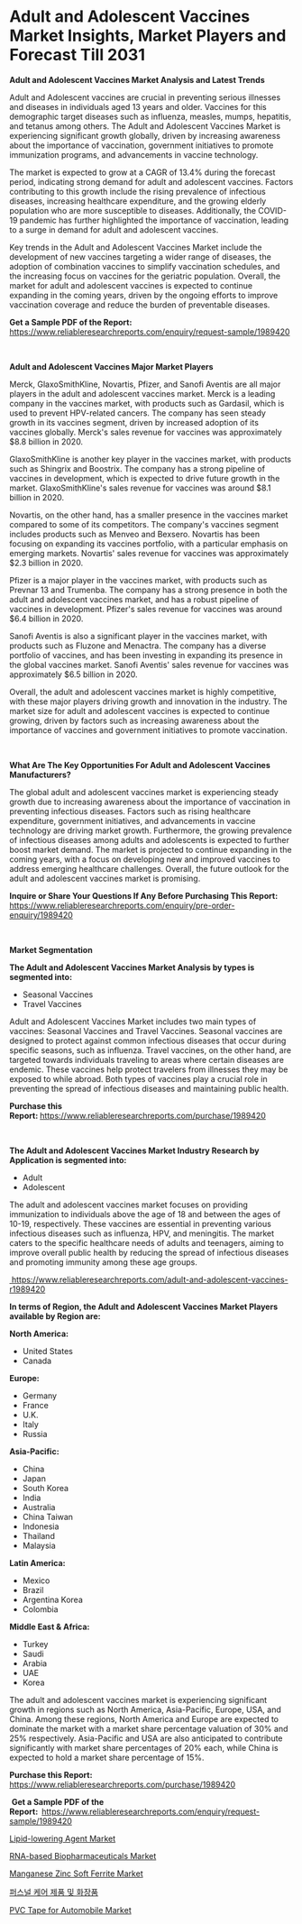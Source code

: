 <p><h1>Adult and Adolescent Vaccines Market Insights, Market Players and Forecast Till 2031</h1></p><p><strong>Adult and Adolescent Vaccines Market Analysis and Latest Trends</strong></p>
<p><p>Adult and Adolescent vaccines are crucial in preventing serious illnesses and diseases in individuals aged 13 years and older. Vaccines for this demographic target diseases such as influenza, measles, mumps, hepatitis, and tetanus among others. The Adult and Adolescent Vaccines Market is experiencing significant growth globally, driven by increasing awareness about the importance of vaccination, government initiatives to promote immunization programs, and advancements in vaccine technology.</p><p>The market is expected to grow at a CAGR of 13.4% during the forecast period, indicating strong demand for adult and adolescent vaccines. Factors contributing to this growth include the rising prevalence of infectious diseases, increasing healthcare expenditure, and the growing elderly population who are more susceptible to diseases. Additionally, the COVID-19 pandemic has further highlighted the importance of vaccination, leading to a surge in demand for adult and adolescent vaccines.</p><p>Key trends in the Adult and Adolescent Vaccines Market include the development of new vaccines targeting a wider range of diseases, the adoption of combination vaccines to simplify vaccination schedules, and the increasing focus on vaccines for the geriatric population. Overall, the market for adult and adolescent vaccines is expected to continue expanding in the coming years, driven by the ongoing efforts to improve vaccination coverage and reduce the burden of preventable diseases.</p></p>
<p><strong>Get a Sample PDF of the Report:&nbsp;</strong> <a href="https://www.reliableresearchreports.com/enquiry/request-sample/1989420">https://www.reliableresearchreports.com/enquiry/request-sample/1989420</a></p>
<p>&nbsp;</p>
<p><strong>Adult and Adolescent Vaccines Major Market Players</strong></p>
<p><p>Merck, GlaxoSmithKline, Novartis, Pfizer, and Sanofi Aventis are all major players in the adult and adolescent vaccines market. Merck is a leading company in the vaccines market, with products such as Gardasil, which is used to prevent HPV-related cancers. The company has seen steady growth in its vaccines segment, driven by increased adoption of its vaccines globally. Merck's sales revenue for vaccines was approximately $8.8 billion in 2020.</p><p>GlaxoSmithKline is another key player in the vaccines market, with products such as Shingrix and Boostrix. The company has a strong pipeline of vaccines in development, which is expected to drive future growth in the market. GlaxoSmithKline's sales revenue for vaccines was around $8.1 billion in 2020.</p><p>Novartis, on the other hand, has a smaller presence in the vaccines market compared to some of its competitors. The company's vaccines segment includes products such as Menveo and Bexsero. Novartis has been focusing on expanding its vaccines portfolio, with a particular emphasis on emerging markets. Novartis' sales revenue for vaccines was approximately $2.3 billion in 2020.</p><p>Pfizer is a major player in the vaccines market, with products such as Prevnar 13 and Trumenba. The company has a strong presence in both the adult and adolescent vaccines market, and has a robust pipeline of vaccines in development. Pfizer's sales revenue for vaccines was around $6.4 billion in 2020.</p><p>Sanofi Aventis is also a significant player in the vaccines market, with products such as Fluzone and Menactra. The company has a diverse portfolio of vaccines, and has been investing in expanding its presence in the global vaccines market. Sanofi Aventis' sales revenue for vaccines was approximately $6.5 billion in 2020.</p><p>Overall, the adult and adolescent vaccines market is highly competitive, with these major players driving growth and innovation in the industry. The market size for adult and adolescent vaccines is expected to continue growing, driven by factors such as increasing awareness about the importance of vaccines and government initiatives to promote vaccination.</p></p>
<p>&nbsp;</p>
<p><strong>What Are The Key Opportunities For Adult and Adolescent Vaccines Manufacturers?</strong></p>
<p><p>The global adult and adolescent vaccines market is experiencing steady growth due to increasing awareness about the importance of vaccination in preventing infectious diseases. Factors such as rising healthcare expenditure, government initiatives, and advancements in vaccine technology are driving market growth. Furthermore, the growing prevalence of infectious diseases among adults and adolescents is expected to further boost market demand. The market is projected to continue expanding in the coming years, with a focus on developing new and improved vaccines to address emerging healthcare challenges. Overall, the future outlook for the adult and adolescent vaccines market is promising.</p></p>
<p><strong>Inquire or Share Your Questions If Any Before Purchasing This Report:</strong> <a href="https://www.reliableresearchreports.com/enquiry/pre-order-enquiry/1989420">https://www.reliableresearchreports.com/enquiry/pre-order-enquiry/1989420</a></p>
<p>&nbsp;</p>
<p><strong>Market Segmentation</strong></p>
<p><strong>The Adult and Adolescent Vaccines Market Analysis by types is segmented into:</strong></p>
<p><ul><li>Seasonal Vaccines</li><li>Travel Vaccines</li></ul></p>
<p><p>Adult and Adolescent Vaccines Market includes two main types of vaccines: Seasonal Vaccines and Travel Vaccines. Seasonal vaccines are designed to protect against common infectious diseases that occur during specific seasons, such as influenza. Travel vaccines, on the other hand, are targeted towards individuals traveling to areas where certain diseases are endemic. These vaccines help protect travelers from illnesses they may be exposed to while abroad. Both types of vaccines play a crucial role in preventing the spread of infectious diseases and maintaining public health.</p></p>
<p><strong>Purchase this Report:&nbsp;</strong><a href="https://www.reliableresearchreports.com/purchase/1989420">https://www.reliableresearchreports.com/purchase/1989420</a></p>
<p>&nbsp;</p>
<p><strong>The Adult and Adolescent Vaccines Market Industry Research by Application is segmented into:</strong></p>
<p><ul><li>Adult</li><li>Adolescent</li></ul></p>
<p><p>The adult and adolescent vaccines market focuses on providing immunization to individuals above the age of 18 and between the ages of 10-19, respectively. These vaccines are essential in preventing various infectious diseases such as influenza, HPV, and meningitis. The market caters to the specific healthcare needs of adults and teenagers, aiming to improve overall public health by reducing the spread of infectious diseases and promoting immunity among these age groups.</p></p>
<p><a href="https://www.reliableresearchreports.com/adult-and-adolescent-vaccines-r1989420">&nbsp;https://www.reliableresearchreports.com/adult-and-adolescent-vaccines-r1989420</a></p>
<p><strong>In terms of Region, the Adult and Adolescent Vaccines Market Players available by Region are:</strong></p>
<p>
    <p> <strong> North America: </strong>
        <ul>
            <li>United States</li>
            <li>Canada</li>
        </ul>
        </p> 
    <p> <strong> Europe: </strong>
        <ul>
            <li>Germany</li>
            <li>France</li>
            <li>U.K.</li>
            <li>Italy</li>
            <li>Russia</li>
        </ul>
        </p> 
    <p> <strong> Asia-Pacific: </strong>
        <ul>
            <li>China</li>
            <li>Japan</li>
            <li>South Korea</li>
            <li>India</li>
            <li>Australia</li>
            <li>China Taiwan</li>
            <li>Indonesia</li>
            <li>Thailand</li>
            <li>Malaysia</li>
        </ul>
        </p> 
    <p> <strong> Latin America: </strong>
        <ul>
            <li>Mexico</li>
            <li>Brazil</li>
            <li>Argentina Korea</li>
            <li>Colombia</li>
        </ul>
        </p> 
    <p> <strong> Middle East & Africa: </strong>
        <ul>
            <li>Turkey</li>
            <li>Saudi</li>
            <li>Arabia</li>
            <li>UAE</li>
            <li>Korea</li>
        </ul>
    </p>
    </p>
<p><p>The adult and adolescent vaccines market is experiencing significant growth in regions such as North America, Asia-Pacific, Europe, USA, and China. Among these regions, North America and Europe are expected to dominate the market with a market share percentage valuation of 30% and 25% respectively. Asia-Pacific and USA are also anticipated to contribute significantly with market share percentages of 20% each, while China is expected to hold a market share percentage of 15%.</p></p>
<p><strong>Purchase this Report: </strong><a href="https://www.reliableresearchreports.com/purchase/1989420">https://www.reliableresearchreports.com/purchase/1989420</a></p>
<p>&nbsp;<strong>Get a Sample PDF of the Report:&nbsp;&nbsp;</strong><a href="https://www.reliableresearchreports.com/enquiry/request-sample/1989420">https://www.reliableresearchreports.com/enquiry/request-sample/1989420</a></p>
<p><strong></strong></p>
<p><p><a href="https://github.com/Sherrillcrooksxa8i18ucf2m/Market-Research-Report-List-2/blob/main/lipid-lowering-agent-market.md">Lipid-lowering Agent Market</a></p><p><a href="https://github.com/derrinmiltonellis35gcl/Market-Research-Report-List-2/blob/main/rna-based-biopharmaceuticals-market.md">RNA-based Biopharmaceuticals Market</a></p><p><a href="https://issuu.com/reportprime-2/docs/manganese-zinc-soft-ferrite-market-size-2030.pptx">Manganese Zinc Soft Ferrite Market</a></p><p><a href="https://github.com/bunxhcci35271755/Market-Research-Report-List-2/blob/main/486470057840.md">퍼스널 케어 제품 및 화장품</a></p><p><a href="https://issuu.com/reportprime-2/docs/pvc-tape-for-automobile-market-size-2030.pptx">PVC Tape for Automobile Market</a></p></p>
